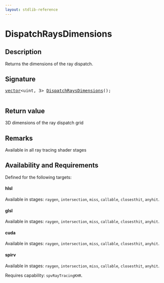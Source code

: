 ```yaml
---
layout: stdlib-reference
---
```


# DispatchRaysDimensions

## Description

Returns the dimensions of the ray dispatch.



## Signature 

<pre>
<a href="/stdlib-reference/types/vector/index" class="code_type">vector</a>&lt;<span class="code_keyword">uint</span>, 3&gt; <a href="/stdlib-reference/global-decls/dispatchraysdimensions-08c">DispatchRaysDimensions</a>();

</pre>

## Return value
3D dimensions of the ray dispatch grid

## Remarks
Available in all ray tracing shader stages


## Availability and Requirements

Defined for the following targets:

#### hlsl
Available in stages: `raygen`, `intersection`, `miss`, `callable`, `closesthit`, `anyhit`.

#### glsl
Available in stages: `raygen`, `intersection`, `miss`, `callable`, `closesthit`, `anyhit`.

#### cuda
Available in stages: `raygen`, `intersection`, `miss`, `callable`, `closesthit`, `anyhit`.

#### spirv
Available in stages: `raygen`, `intersection`, `miss`, `callable`, `closesthit`, `anyhit`.

Requires capability: `spvRayTracingKHR`.



